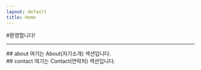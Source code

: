 ```yaml
---
layout: default
title: Home
---
```


#환영합니다!

---

<div id="about"></div>
## about
여기는 About(자기소개) 섹션입니다.


<div id="contact"></div>
## contact
여기는 Contact(연락처) 섹션입니다.